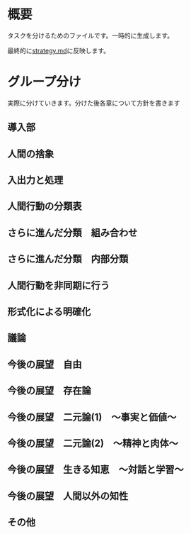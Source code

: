 # 概要
タスクを分けるためのファイルです。一時的に生成します。

最終的に[strategy.md](./strategy.md)に反映します。

# グループ分け
実際に分けていきます。分けた後各章について方針を書きます
## 導入部

## 人間の捨象

## 入出力と処理

## 人間行動の分類表

## さらに進んだ分類　組み合わせ

## さらに進んだ分類　内部分類

## 人間行動を非同期に行う

## 形式化による明確化

## 議論

## 今後の展望　自由
## 今後の展望　存在論
## 今後の展望　二元論(1)　～事実と価値～
## 今後の展望　二元論(2)　～精神と肉体～
## 今後の展望　生きる知恵　～対話と学習～
## 今後の展望　人間以外の知性

## その他